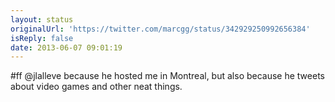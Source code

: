 ```yaml
---
layout: status
originalUrl: 'https://twitter.com/marcgg/status/342929250992656384'
isReply: false
date: 2013-06-07 09:01:19
---
```


#ff @jlalleve because he hosted me in Montreal, but also because he tweets about video games and other neat things.
